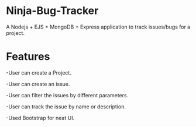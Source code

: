 # Ninja-Bug-Tracker

A Nodejs + EJS + MongoDB + Express application to track issues/bugs for a project.


# Features

-User can create a Project.

-User can create an issue.

-User can filter the issues by different parameters.

-User can track the issue by name or description.

-Used Bootstrap for neat UI.

